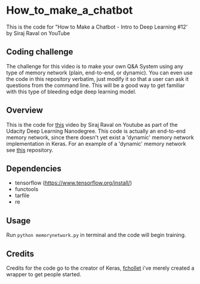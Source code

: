 # How_to_make_a_chatbot
This is the code for "How to Make a Chatbot - Intro to Deep Learning #12' by Siraj Raval on YouTube

## Coding challenge

The challenge for this video is to make your own Q&A System using any type of memory network (plain, end-to-end, or dynamic). You can even use the code in this repository verbatim, just modify it so that a user can ask it questions from the command line. This will be a good way to get familiar with this type of bleeding edge deep learning model.

## Overview

This is the code for [this](https://youtu.be/t5qgjJIBy9g) video by Siraj Raval on Youtube as part of the Udacity Deep Learning Nanodegree. This code is actually an end-to-end memory network, since there doesn't yet exist a 'dynamic' memory network implementation in Keras. For an example of a 'dynamic' memory network see [this](https://github.com/ethancaballero/Improved-Dynamic-Memory-Networks-DMN-plus) repository. 

## Dependencies

* tensorflow (https://www.tensorflow.org/install/)
* functools
* tarfile
* re

## Usage

Run `python memorynetwork.py` in terminal and the code will begin training.

## Credits

Credits for the code go to the creator of Keras, [fchollet](https://github.com/fchollet/keras/blob/master/examples/babi_memnn.py) i've merely created a wrapper to get people started.

